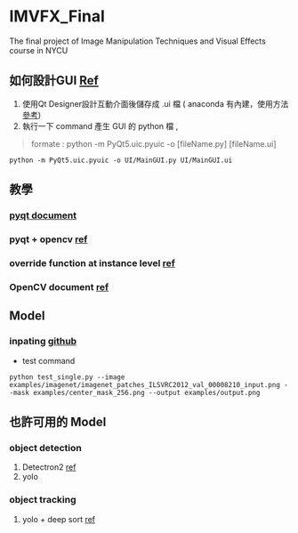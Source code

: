 # IMVFX_Final
The final project of Image Manipulation Techniques and Visual Effects course in NYCU

## 如何設計GUI [Ref](https://www.itread01.com/content/1547572153.html)
1. 使用Qt Designer設計互動介面後儲存成 .ui 檔 ( anaconda 有內建，使用方法[參考](http://elmer-storage.blogspot.com/2018/04/pyqt.html))
2. 執行一下 command 產生 GUI 的 python 檔 , 
> formate : python -m PyQt5.uic.pyuic -o [fileName.py] [fileName.ui]
```
python -m PyQt5.uic.pyuic -o UI/MainGUI.py UI/MainGUI.ui
```

## 教學
### [pyqt document](https://doc.qt.io/)
### pyqt + opencv [ref](https://shengyu7697.github.io/python-opencv-show-image-pyqt/)
### override function at instance level [ref](https://stackoverflow.com/questions/394770/override-a-method-at-instance-level)
### OpenCV document [ref](https://docs.opencv.org/4.x/index.html)

## Model
### inpating [github](https://github.com/daa233/generative-inpainting-pytorch)

- test command
```
python test_single.py --image examples/imagenet/imagenet_patches_ILSVRC2012_val_00008210_input.png --mask examples/center_mask_256.png --output examples/output.png
```

## 也許可用的 Model
### object detection
1. Detectron2 [ref](https://yanwei-liu.medium.com/mask-r-cnn-with-detectron2-20c8f67b7f48)
2. yolo

### object tracking
1. yolo + deep sort [ref](https://peaceful0907.medium.com/%E5%88%9D%E6%8E%A2%E7%89%A9%E4%BB%B6%E8%BF%BD%E8%B9%A4-multiple-object-tracking-mot-4f1b42e959f9)